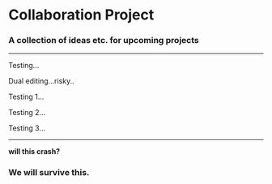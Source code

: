 # Collaboration Project
### A collection of ideas etc. for upcoming projects



---

Testing...



Dual editing...risky..

Testing 1...

Testing 2...

Testing 3...

---

**will this crash?**

### We will survive this.